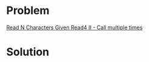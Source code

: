 
# Problem





[Read N Characters Given Read4 II - Call multiple times](https://leetcode.com/problems/read-n-characters-given-read4-ii-call-multiple-times)

# Solution



